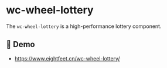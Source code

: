 # wc-wheel-lottery

The `wc-wheel-lottery` is a high-performance lottery component.


## 🎡 Demo 

- https://www.eightfeet.cn/wc-wheel-lottery/